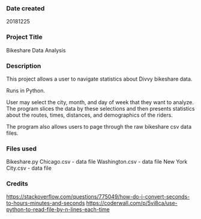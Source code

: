 ### Date created
20181225

### Project Title
Bikeshare Data Analysis

### Description
This project allows a user to navigate statistics about Divvy bikeshare data.

Runs in Python.

User may select the city, month, and day of week that they want to analyze.
The program slices the data by these selections and then presents statistics
about the routes, times, distances, and demographics of the riders.

The program also allows users to page through the raw bikeshare csv data files.

### Files used
Bikeshare.py
Chicago.csv - data file
Washington.csv - data file
New York City.csv - data file

### Credits
https://stackoverflow.com/questions/775049/how-do-i-convert-seconds-to-hours-minutes-and-seconds
https://coderwall.com/p/5vi8ca/use-python-to-read-file-by-n-lines-each-time
